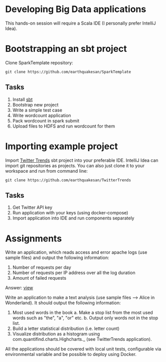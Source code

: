 # Developing Big Data applications

This hands-on session will require a Scala IDE (I personally prefer IntelliJ Idea).

# Bootstrapping an sbt project

Clone SparkTemplate repository:
```
git clone https://github.com/earthquakesan/SparkTemplate
```

## Tasks

1. Install [sbt](http://www.scala-sbt.org/release/docs/Installing-sbt-on-Linux.html)
2. Bootstrap new project
3. Write a simple test case
4. Write wordcount application
5. Pack wordcount in spark submit
6. Upload files to HDFS and run wordcount for them

# Importing example project
Import [Twitter Trends](https://github.com/earthquakesan/TwitterTrends) sbt project into your preferable IDE.
IntelliJ Idea can import git repositories as projects.
You can also just clone it to your workspace and run from command line:
```
git clone https://github.com/earthquakesan/TwitterTrends
```

## Tasks

1. Get Twitter API key
2. Run application with your keys (using docker-compose)
3. Import application into IDE and run components separately

# Assignments

Write an application, which reads access and error apache logs (use sample files) and output the following information:

1. Number of requests per day
2. Number of requests per IP address over all the log duration
3. Amount of failed requests

Answer: [view](https://gist.github.com/earthquakesan/e35653927e4c67d88ad6d9dc32e3aa29)

Write an application to make a text analysis (use sample files --> Alice in Wonderland). It should output the following information:
1. Most used words in the book
  a. Make a stop list from the most used words such as "the", "a", "or" etc.
  b. Output only words not in the stop list.
2. Build a letter statistical distribution (i.e. letter count)
3. Visualize distribution as a histogram using com.quantifind.charts.Highcharts._ (see TwitterTrends application).

All the applications should be covered with local unit tests, configurable via environmental variable and be possible to deploy using Docker.
